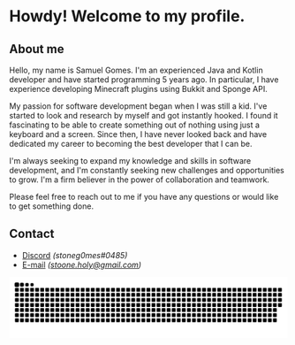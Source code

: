 # Howdy! Welcome to my profile.


## About me
Hello, my name is Samuel Gomes. I'm an experienced Java and Kotlin developer and have started programming 5 years ago. In particular, I have experience developing Minecraft plugins using Bukkit and Sponge API.

My passion for software development began when I was still a kid. I've started to look and research by myself and got instantly hooked. I found it fascinating to be able to create something out of nothing using just a keyboard and a screen. Since then, I have never looked back and have dedicated my career to becoming the best developer that I can be.

I'm always seeking to expand my knowledge and skills in software development, and I'm constantly seeking new challenges and opportunities to grow. I'm a firm believer in the power of collaboration and teamwork.

Please feel free to reach out to me if you have any questions or would like to get something done.

## Contact

- [Discord](https://discord.com/users/488885110251192330) *(stoneg0mes#0485)*
- [E-mail](mailto:stoone.holy@gmail.com) *(stoone.holy@gmail.com)*

![snake gif](https://github.com/stooneg0mes/stooneg0mes/blob/output/github-contribution-grid-snake.svg)
